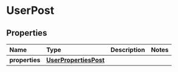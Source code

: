 # UserPost

## Properties

| Name | Type | Description | Notes |
| :--- | :--- | :--- | :--- |
| **properties** | [**UserPropertiesPost**](userpropertiespost.md) |  |  |

